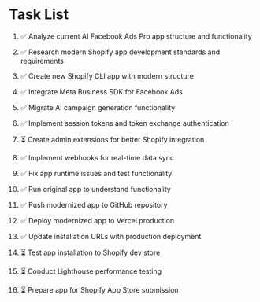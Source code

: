 # Task List

1. ✅ Analyze current AI Facebook Ads Pro app structure and functionality

2. ✅ Research modern Shopify app development standards and requirements

3. ✅ Create new Shopify CLI app with modern structure

4. ✅ Integrate Meta Business SDK for Facebook Ads

5. ✅ Migrate AI campaign generation functionality

6. ✅ Implement session tokens and token exchange authentication

7. ⏳ Create admin extensions for better Shopify integration

8. ✅ Implement webhooks for real-time data sync

9. ✅ Fix app runtime issues and test functionality

10. ✅ Run original app to understand functionality

11. ✅ Push modernized app to GitHub repository

12. ✅ Deploy modernized app to Vercel production

13. ✅ Update installation URLs with production deployment

14. ⏳ Test app installation to Shopify dev store

15. ⏳ Conduct Lighthouse performance testing

16. ⏳ Prepare app for Shopify App Store submission


